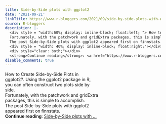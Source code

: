 ```yaml
---
title: Side-by-Side plots with ggplot2
date: '2021-09-21'
linkTitle: https://www.r-bloggers.com/2021/09/side-by-side-plots-with-ggplot2/
source: R-bloggers
description: |-
  <div style = "width:60%; display: inline-block; float:left; "> How to Create Side-by-Side Plots in ggplot2?. Using the ggplot2 package in R, you can often construct two plots side by side.<br />
  Fortunately, with the patchwork and gridExtra packages, this is simple to accomplish.<br />
  The post Side-by-Side plots with ggplot2 appeared first on finnstats.</div>
  <div style = "width: 40%; display: inline-block; float:right;"></div>
  <div style="clear: both;"></div>
  <strong>Continue reading</strong>: <a href="https://www.r-bloggers.com/2021/09/side-by-side-plots-with-ggplot2/">Side-by-Side plots with ...
disable_comments: true
---
```

<div style = "width:60%; display: inline-block; float:left; "> How to Create Side-by-Side Plots in ggplot2?. Using the ggplot2 package in R, you can often construct two plots side by side.<br />
Fortunately, with the patchwork and gridExtra packages, this is simple to accomplish.<br />
The post Side-by-Side plots with ggplot2 appeared first on finnstats.</div>
<div style = "width: 40%; display: inline-block; float:right;"></div>
<div style="clear: both;"></div>
<strong>Continue reading</strong>: <a href="https://www.r-bloggers.com/2021/09/side-by-side-plots-with-ggplot2/">Side-by-Side plots with ...